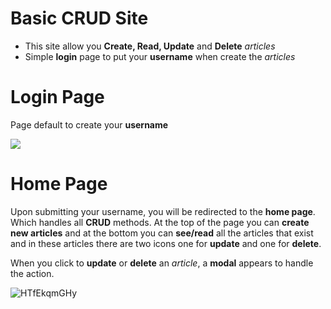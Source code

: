 # Basic CRUD Site

- This site allow you **Create, Read, Update** and **Delete** *articles*
- Simple **login** page to put your **username** when create the *articles*

# Login Page

Page default to create your **username**

<img src="https://cdn.discordapp.com/attachments/469630958811742212/961088300079271936/unknown.png" />

# Home Page

Upon submitting your username, you will be redirected to the **home page**. Which handles all **CRUD** methods. At the top of the page you can **create new articles** and at the bottom you can **see/read** all the articles that exist and in these articles there are two icons one for **update** and one for **delete**.

When you click to **update** or **delete** an *article*, a **modal** appears to handle the action.

![HTfEkqmGHy](https://user-images.githubusercontent.com/62646489/161883013-55075b7f-eacb-4681-bcc2-f0ce77fe6806.gif)
